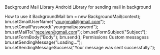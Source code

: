 Background Mail Library
Android Library for sending mail in background

How to use it
            BackgroundMail bm = new BackgroundMail(context);
            bm.setGmailUserName("yourgmail@gmail.com");
            bm.setGmailPassword("yourgmailpassword");
            bm.setMailTo("receiver@gmail.com");
            bm.setFormSubject("Subject");
            bm.setFormBody("Body");
            bm.send();
Permissions
<uses-permission android:name="android.permission.ACCESS_NETWORK_STATE"/>
<uses-permission android:name="android.permission.INTERNET"/>
Custom messagess
            bm.setSendingMessage("Loading...");
            bm.setSendingMessageSuccess("Your message was sent successfully.");

